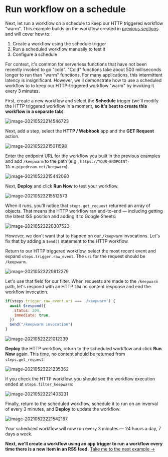 # Run workflow on a schedule

Next, let run a workflow on a schedule to keep our HTTP triggered workflow "warm". This example builds on the workflow created in [previous sections](/quickstart/hello-world/) and will cover how to:

1. Create a workflow using the schedule trigger
2. Run a scheduled workflow manually to test it
3. Configure a schedule

For context, it's common for serverless functions that have not been recently invoked to go "cold". "Cold" functions take about 500 milliseconds longer to run than "warm" functions. For many applications, this intermittent latency is insignificant. However, we'll demonstrate how to use a scheduled workflow to to keep our HTTP-triggered workflow "warm" by invoking it every 3 minutes. 

First, create a new workflow and select the **Schedule** trigger (we'll modify the HTTP triggered workflow in a moment, **so it's best to create this workflow in a separate tab**):

![image-20210523214546723](../images/image-20210523214546723.png)

Next, add a step, select the **HTTP / Webhook** app and the **GET Request** action.

![image-20210523215011598](../images/image-20210523215011598.png)

Enter the endpoint URL for the workflow you built in the previous examples and add `/keepwarm` to the path (e.g., `https://YOUR-ENDPOINT-ID.m.pipedream.net/keepwarm`).

![image-20210523215442060](../images/image-20210523215442060.png)

 Next, **Deploy** and click **Run Now** to test your workflow.

![image-20210523215512573](../images/image-20210523215512573.png)

When it runs, you'll notice that `steps.get_request` returned an array of objects. That means the HTTP workflow ran end-to-end — including getting the latest ISS position and adding it to Google Sheets:

![image-20210523220307523](../images/image-20210523220307523.png)

However, we don't want that to happen on our `/keepwarm` invocations. Let's fix that by adding a `$end()` statement to the HTTP workflow. 

Return to our HTTP triggered workflow, select the most recent event and expand `steps.trigger.raw_event`. The `uri` for the request should be `/keepwarm`. 

![image-20210523220812279](../images/image-20210523220812279.png)

Let's use that field for our filter. When requests are made to the `/keepwarm` path, let's respond with an HTTP `204` no content response and end the workflow invocation.

```javascript
if(steps.trigger.raw_event.uri === '/keepwarm') {
  await $respond({
    status: 204,
    immediate: true,
  })
  $end("/keepwarm invocation")
}
```

![image-20210523221012339](../images/image-20210523221012339.png)

**Deploy** the HTTP workflow, return to the scheduled workflow and click **Run Now** again. This time, no content should be returned from `steps.get_request`:

![image-20210523221235362](../images/image-20210523221235362.png)

If you check the HTTP workflow, you should see the workflow execution ended at `steps.filter_keepwarm`:

![image-20210523221403231](../images/image-20210523221403231.png)

Finally, return to the scheduled workflow, schedule it to run on an inverval of every 3 minutes, and **Deploy** to update the workflow:

![image-20210523221542187](../images/image-20210523221542187.png)

Your scheduled workflow will now run every 3 minutes — 24 hours a day, 7 days a week.

**Next, we'll create a workflow using an app trigger to run a workflow every time there is a new item in an RSS feed.** [Take me to the next example &rarr;](../email-yourself/) 
